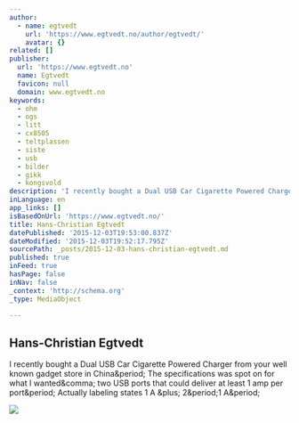 ```yaml
---
author:
  - name: egtvedt
    url: 'https://www.egtvedt.no/author/egtvedt/'
    avatar: {}
related: []
publisher:
  url: 'https://www.egtvedt.no'
  name: Egtvedt
  favicon: null
  domain: www.egtvedt.no
keywords:
  - ohm
  - ogs
  - litt
  - cx8505
  - teltplassen
  - siste
  - usb
  - bilder
  - gikk
  - kongsvold
description: 'I recently bought a Dual USB Car Cigarette Powered Charger from your well known gadget store in China. The specifications was spot on for what I wanted, two USB ports that could deliver at least 1 amp per port. Actually labeling states 1 A + 2.1 A.'
inLanguage: en
app_links: []
isBasedOnUrl: 'https://www.egtvedt.no/'
title: Hans-Christian Egtvedt
datePublished: '2015-12-03T19:53:00.837Z'
dateModified: '2015-12-03T19:52:17.795Z'
sourcePath: _posts/2015-12-03-hans-christian-egtvedt.md
published: true
inFeed: true
hasPage: false
inNav: false
_context: 'http://schema.org'
_type: MediaObject

---
```

<article style=""><h1>Hans-Christian Egtvedt</h1><p>I recently bought a Dual USB Car Cigarette Powered Charger from your well known gadget store in China&amp;period; The specifications was spot on for what I wanted&amp;comma; two USB ports that could deliver at least 1 amp per port&amp;period; Actually labeling states 1 A &amp;plus; 2&amp;period;1 A&amp;period;</p><img src="https://www.egtvedt.no/wp-content/uploads/2012/08/brandbukampen-anders.jpg" /></article>